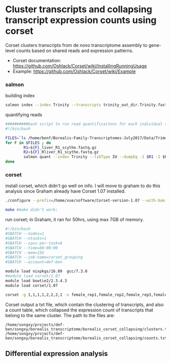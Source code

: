 # Cluster transcripts and collapsing transcript expression counts using corset
Corset clusters transcripts from de novo transcriptome assembly to gene-level counts based on shared reads and expression patterns. 
- Corset documentation: https://github.com/Oshlack/Corset/wiki/InstallingRunningUsage
- Example: https://github.com/Oshlack/Corset/wiki/Example

### salmon
building index
```bash
salmon index --index Trinity --transcripts trinity_out_dir.Trinity.fasta
```
quantifying reads
```bash
##########bash script to run read quantificaitons for each individual separately using salmon  
#!/bin/bash

FILES=`ls /home/benf/Borealis-Family-Transcriptomes-July2017/Data/Trimmed/BJE*_liver_R1_scythe.fastq.gz | sed 's/_liver_R1_scythe.fastq.gz//g'`
for F in $FILES ; do
        R1=${F}_liver_R1_scythe.fastq.gz
        R2=${F}_Rliver_R1_scythe.fastq.gz
        salmon quant --index Trinity --libType IU --dumpEq -1 $R1 -2 $R2 --output ${F}.out
done
```
### corset
install corset, which didn't go well on info. I will move to graham to do this analysis since Graham already have Corset 1.07 installed. 
```bash
./configure --prefix=/home/xue/software/Corset-version-1.07 --with-bam_inc=/usr/local/samtools/1.3.1/ --with-bam_lib=/usr/local/samtools/1.3.1/

make #make didn't work; 
```
run corset; in Graham, it ran for 50hrs, using max 7GB of memory. 
```bash
#!/bin/bash
#SBATCH --nodes=1
#SBATCH --ntasks=1
#SBATCH --cpus-per-task=6 
#SBATCH --time=60:00:00
#SBATCH --mem=15G
#SBATCH --job-name=corset_grouping
#SBATCH --account=def-ben

module load nixpkgs/16.09  gcc/7.3.0
#module load corset/1.07
module load bowtie2/2.3.4.3
module load corset/1.07

corset -g 1,1,1,1,2,2,2,1 -n female_rep1,female_rep2,female_rep3,female_rep4,male_rep1,male_rep2,male_rep3,male_rep4 -f true -i salmon_eq_classes salmon_out/BJE*/aux_info/eq_classes.txt
```
Corset output a txt file, which contain the clustering of transcripts, and also a count table, which collapsed the expression count of transcripts that belong to the same cluster. The path to the files are:
```
/home/songxy/projects/def-ben/songxy/borealis_transcriptome/borealis_corset_collapsing/clusters.txt
/home/songxy/projects/def-ben/songxy/borealis_transcriptome/borealis_corset_collapsing/counts.txt
```


## Differential expression analysis






